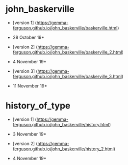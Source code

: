 # john_baskerville
- [version 1] (https://gemma-ferguson.github.io/john_baskerville/baskerville.html)
* 28 October 19*

- [version 2] (https://gemma-ferguson.github.io/john_baskerville/baskerville_2.html)
* 4 November 19*

- [version 3] (https://gemma-ferguson.github.io/john_baskerville/baskerville_3.html)
* 11 November 19*

# history_of_type

- [version 1] (https://gemma-ferguson.github.io/john_baskerville/history.html)
* 3 November 19*

- [version 2] (https://gemma-ferguson.github.io/john_baskerville/history_2.html)
* 4 November 19*
